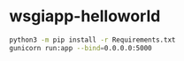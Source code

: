 # wsgiapp-helloworld

```bash
python3 -m pip install -r Requirements.txt
gunicorn run:app --bind=0.0.0.0:5000
```
